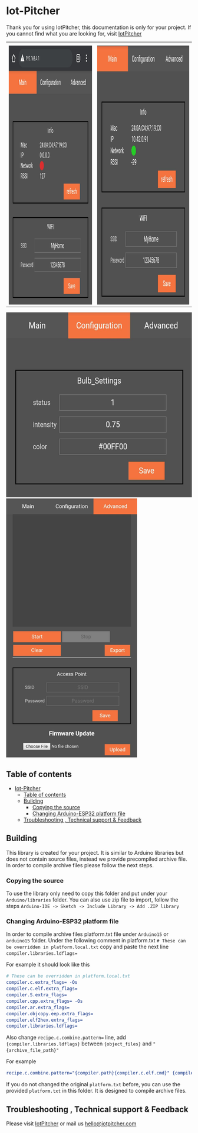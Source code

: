 # Iot-Pitcher

Thank you for using IotPitcher, this documentation is only for your project. If you cannot find what you are looking for, visit [IotPitcher](https://www.iotpitcher.com)

<table class="mytable">
  <th>
    <tr>
      <td><img src="docs/main_page_no_connection.jpeg" height="700" /></td>
      <td><img src="docs/main_page_connection.jpeg"  height="700" /></td>
    </tr>
</table>

<img src="docs/configuration.jpeg"  height="500" />
     
<img src="docs/advanced1.jpeg" alt="drawing" height="700" />



## Table of contents

- [Iot-Pitcher](#iot-pitcher)
  - [Table of contents](#table-of-contents)
  - [Building](#building)
    - [Copying the source](#copying-the-source)
    - [Changing Arduino-ESP32 platform file](#changing-arduino-esp32-platform-file)
  - [Troubleshooting , Technical support & Feedback](#troubleshooting--technical-support--feedback)


## Building
This library is created for your project. It is similar to Arduino libraries but does not contain source files, instead we provide precompiled archive file. In order to compile archive files please follow the next steps.

### Copying the source
To use the library only need to copy this folder and put under your `Arduino/libraries` folder. You can also use zip file to import, follow the steps `Arduino-IDE -> Sketch -> Include Library -> Add .ZIP library ` 

### Changing Arduino-ESP32 platform file
In order to compile archive files platform.txt file under `Arduino15` or `arduino15` folder.
Under the following comment in platform.txt `# These can be overridden in platform.local.txt` copy and paste the next line `compiler.libraries.ldflags=`

For example it should look like this
```cmake
# These can be overridden in platform.local.txt
compiler.c.extra_flags= -Os
compiler.c.elf.extra_flags=
compiler.S.extra_flags=
compiler.cpp.extra_flags= -Os
compiler.ar.extra_flags=
compiler.objcopy.eep.extra_flags=
compiler.elf2hex.extra_flags=
compiler.libraries.ldflags=
```

Also change `recipe.c.combine.pattern=` line, add `{compiler.libraries.ldflags}` between `{object_files}` and `"{archive_file_path}"`

For example
```cmake
recipe.c.combine.pattern="{compiler.path}{compiler.c.elf.cmd}" {compiler.c.elf.flags} {compiler.c.elf.extra_flags} -Wl,--start-group {object_files} {compiler.libraries.ldflags} "{archive_file_path}" {compiler.c.elf.libs} -Wl,--end-group -Wl,-EL -o "{build.path}/{build.project_name}.elf"
```
If you do not changed the original `platform.txt` before, you can use the provided `platform.txt` in this folder. It is designed to compile archive files.



## Troubleshooting , Technical support & Feedback
Please visit [IotPitcher](https://www.iotpitcher.com) or mail us hello@iotpitcher.com
